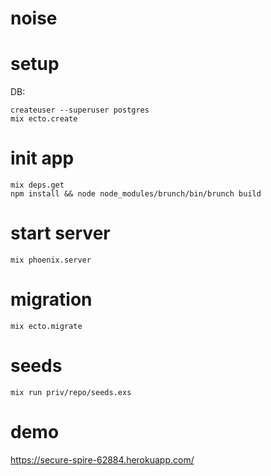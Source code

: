 # noise

# setup

DB:
```
createuser --superuser postgres
mix ecto.create
```
# init app

```
mix deps.get
npm install && node node_modules/brunch/bin/brunch build
```

# start server
```
mix phoenix.server
```

# migration
```
mix ecto.migrate
```

# seeds
```
mix run priv/repo/seeds.exs
```

# demo
https://secure-spire-62884.herokuapp.com/
